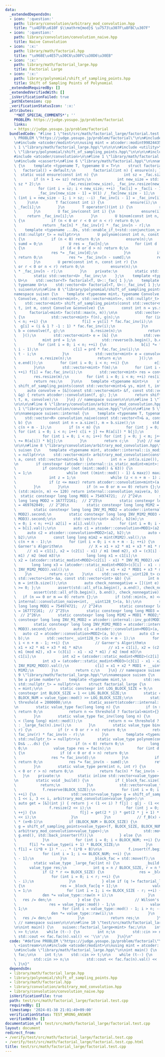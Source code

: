 ```yaml
---
data:
  _extendedDependsOn:
  - icon: ':question:'
    path: library/convolution/arbitrary_mod_convolution.hpp
    title: "\u4EFB\u610F $\\mathrm{mod}$ \u7573\u307F\u8FBC\u307F"
  - icon: ':question:'
    path: library/convolution/convolution_naive.hpp
    title: Naive Convolution
  - icon: ':x:'
    path: library/math/factorial.hpp
    title: "\u968E\u4E57\u30C6\u30FC\u30D6\u30EB"
  - icon: ':x:'
    path: library/math/factorial_large.hpp
    title: Factorial Large
  - icon: ':x:'
    path: library/polynomial/shift_of_sampling_points.hpp
    title: Shift of Sampling Points of Polynomial
  _extendedRequiredBy: []
  _extendedVerifiedWith: []
  _isVerificationFailed: true
  _pathExtension: cpp
  _verificationStatusIcon: ':x:'
  attributes:
    '*NOT_SPECIAL_COMMENTS*': ''
    PROBLEM: https://judge.yosupo.jp/problem/factorial
    links:
    - https://judge.yosupo.jp/problem/factorial
  bundledCode: "#line 1 \"test/src/math/factorial_large/factorial.test.cpp\"\n#define\
    \ PROBLEM \"https://judge.yosupo.jp/problem/factorial\"\n\n#include <iostream>\n\
    \n#include <atcoder/modint>\n\nusing mint = atcoder::modint998244353;\n\n#line\
    \ 1 \"library/math/factorial_large.hpp\"\n\n\n\n#include <utility>\n\n#line 1\
    \ \"library/polynomial/shift_of_sampling_points.hpp\"\n\n\n\n#include <vector>\n\
    #include <atcoder/convolution>\n\n#line 1 \"library/math/factorial.hpp\"\n\n\n\
    \n#include <cassert>\n#line 6 \"library/math/factorial.hpp\"\n\nnamespace suisen\
    \ {\n    template <typename T, typename U = T>\n    struct factorial {\n     \
    \   factorial() = default;\n        factorial(int n) { ensure(n); }\n\n      \
    \  static void ensure(const int n) {\n            int sz = _fac.size();\n    \
    \        if (n + 1 <= sz) return;\n            int new_size = std::max(n + 1,\
    \ sz * 2);\n            _fac.resize(new_size), _fac_inv.resize(new_size);\n  \
    \          for (int i = sz; i < new_size; ++i) _fac[i] = _fac[i - 1] * i;\n  \
    \          _fac_inv[new_size - 1] = U(1) / _fac[new_size - 1];\n            for\
    \ (int i = new_size - 1; i > sz; --i) _fac_inv[i - 1] = _fac_inv[i] * i;\n   \
    \     }\n\n        T fac(const int i) {\n            ensure(i);\n            return\
    \ _fac[i];\n        }\n        T operator()(int i) {\n            return fac(i);\n\
    \        }\n        U fac_inv(const int i) {\n            ensure(i);\n       \
    \     return _fac_inv[i];\n        }\n        U binom(const int n, const int r)\
    \ {\n            if (n < 0 or r < 0 or n < r) return 0;\n            ensure(n);\n\
    \            return _fac[n] * _fac_inv[r] * _fac_inv[n - r];\n        }\n    \
    \    template <typename ...Ds, std::enable_if_t<std::conjunction_v<std::is_integral<Ds>...>,\
    \ std::nullptr_t> = nullptr>\n        U polynom(const int n, const Ds& ...ds)\
    \ {\n            if (n < 0) return 0;\n            ensure(n);\n            int\
    \ sumd = 0;\n            U res = _fac[n];\n            for (int d : { ds... })\
    \ {\n                if (d < 0 or d > n) return 0;\n                sumd += d;\n\
    \                res *= _fac_inv[d];\n            }\n            if (sumd > n)\
    \ return 0;\n            res *= _fac_inv[n - sumd];\n            return res;\n\
    \        }\n        U perm(const int n, const int r) {\n            if (n < 0\
    \ or r < 0 or n < r) return 0;\n            ensure(n);\n            return _fac[n]\
    \ * _fac_inv[n - r];\n        }\n    private:\n        static std::vector<T> _fac;\n\
    \        static std::vector<U> _fac_inv;\n    };\n    template <typename T, typename\
    \ U>\n    std::vector<T> factorial<T, U>::_fac{ 1 };\n    template <typename T,\
    \ typename U>\n    std::vector<U> factorial<T, U>::_fac_inv{ 1 };\n} // namespace\
    \ suisen\n\n\n#line 8 \"library/polynomial/shift_of_sampling_points.hpp\"\n\n\
    namespace suisen {\n    template <typename mint, typename Convolve,\n        std::enable_if_t<std::is_invocable_r_v<std::vector<mint>,\
    \ Convolve, std::vector<mint>, std::vector<mint>>, std::nullptr_t> = nullptr>\n\
    \    std::vector<mint> shift_of_sampling_points(const std::vector<mint>& ys, mint\
    \ t, int m, const Convolve &convolve) {\n        const int n = ys.size();\n  \
    \      factorial<mint> fac(std::max(n, m));\n\n        std::vector<mint> b = [&]\
    \ {\n            std::vector<mint> f(n), g(n);\n            for (int i = 0; i\
    \ < n; ++i) {\n                f[i] = ys[i] * fac.fac_inv(i);\n              \
    \  g[i] = (i & 1 ? -1 : 1) * fac.fac_inv(i);\n            }\n            std::vector<mint>\
    \ b = convolve(f, g);\n            b.resize(n);\n            return b;\n     \
    \   }();\n        std::vector<mint> e = [&] {\n            std::vector<mint> c(n);\n\
    \            mint prd = 1;\n            std::reverse(b.begin(), b.end());\n  \
    \          for (int i = 0; i < n; ++i) {\n                b[i] *= fac.fac(n -\
    \ i - 1);\n                c[i] = prd * fac.fac_inv(i);\n                prd *=\
    \ t - i;\n            }\n            std::vector<mint> e = convolve(b, c);\n \
    \           e.resize(n);\n            return e;\n        }();\n        std::reverse(e.begin(),\
    \ e.end());\n        for (int i = 0; i < n; ++i) {\n            e[i] *= fac.fac_inv(i);\n\
    \        }\n\n        std::vector<mint> f(m);\n        for (int i = 0; i < m;\
    \ ++i) f[i] = fac.fac_inv(i);\n        std::vector<mint> res = convolve(e, f);\n\
    \        res.resize(m);\n        for (int i = 0; i < m; ++i) res[i] *= fac.fac(i);\n\
    \        return res;\n    }\n\n    template <typename mint>\n    std::vector<mint>\
    \ shift_of_sampling_points(const std::vector<mint>& ys, mint t, int m) {\n   \
    \     auto convolve = [&](const std::vector<mint> &f, const std::vector<mint>\
    \ &g) { return atcoder::convolution(f, g); };\n        return shift_of_sampling_points(ys,\
    \ t, m, convolve);\n    }\n} // namespace suisen\n\n\n\n#line 1 \"library/convolution/arbitrary_mod_convolution.hpp\"\
    \n\n\n\n#line 6 \"library/convolution/arbitrary_mod_convolution.hpp\"\n\n#line\
    \ 1 \"library/convolution/convolution_naive.hpp\"\n\n\n\n#line 5 \"library/convolution/convolution_naive.hpp\"\
    \n\nnamespace suisen::internal {\n    template <typename T, typename R = T>\n\
    \    std::vector<R> convolution_naive(const std::vector<T>& a, const std::vector<T>&\
    \ b) {\n        const int n = a.size(), m = b.size();\n        std::vector<R>\
    \ c(n + m - 1);\n        if (n < m) {\n            for (int j = 0; j < m; j++)\
    \ for (int i = 0; i < n; i++) c[i + j] += R(a[i]) * b[j];\n        } else {\n\
    \            for (int i = 0; i < n; i++) for (int j = 0; j < m; j++) c[i + j]\
    \ += R(a[i]) * b[j];\n        }\n        return c;\n    }\n} // namespace suisen\n\
    \n\n\n#line 8 \"library/convolution/arbitrary_mod_convolution.hpp\"\n\nnamespace\
    \ suisen {\n    template <typename mint, atcoder::internal::is_modint_t<mint>*\
    \ = nullptr>\n    std::vector<mint> arbitrary_mod_convolution(const std::vector<mint>&\
    \ a, const std::vector<mint>& b) {\n        int n = int(a.size()), m = int(b.size());\n\
    \n        if constexpr (atcoder::internal::is_static_modint<mint>::value) {\n\
    \            if constexpr (not (mint::mod() & 63)) {\n                int maxz\
    \ = 1;\n                while (not ((mint::mod() - 1) & maxz)) maxz <<= 1;\n \
    \               int z = 1;\n                while (z < n + m - 1) z <<= 1;\n \
    \               if (z <= maxz) return atcoder::convolution<mint>(a, b);\n    \
    \        }\n        }\n\n        if (n == 0 or m == 0) return {};\n        if\
    \ (std::min(n, m) <= 120) return internal::convolution_naive(a, b);\n\n      \
    \  static constexpr long long MOD1 = 754974721;  // 2^24\n        static constexpr\
    \ long long MOD2 = 167772161;  // 2^25\n        static constexpr long long MOD3\
    \ = 469762049;  // 2^26\n        static constexpr long long M1M2 = MOD1 * MOD2;\n\
    \        static constexpr long long INV_M1_MOD2 = atcoder::internal::inv_gcd(MOD1,\
    \ MOD2).second;\n        static constexpr long long INV_M1M2_MOD3 = atcoder::internal::inv_gcd(M1M2,\
    \ MOD3).second;\n\n        std::vector<int> a2(n), b2(m);\n        for (int i\
    \ = 0; i < n; ++i) a2[i] = a[i].val();\n        for (int i = 0; i < m; ++i) b2[i]\
    \ = b[i].val();\n\n        auto c1 = atcoder::convolution<MOD1>(a2, b2);\n   \
    \     auto c2 = atcoder::convolution<MOD2>(a2, b2);\n        auto c3 = atcoder::convolution<MOD3>(a2,\
    \ b2);\n\n        const long long m1m2 = mint(M1M2).val();\n        std::vector<mint>\
    \ c(n + m - 1);\n        for (int i = 0; i < n + m - 1; ++i) {\n            //\
    \ Garner's Algorithm\n            // X = x1 + x2 * m1 + x3 * m1 * m2\n       \
    \     // x1 = c1[i], x2 = (c2[i] - x1) / m1 (mod m2), x3 = (c3[i] - x1 - x2 *\
    \ m1) / m2 (mod m3)\n            long long x1 = c1[i];\n            long long\
    \ x2 = (atcoder::static_modint<MOD2>(c2[i] - x1) * INV_M1_MOD2).val();\n     \
    \       long long x3 = (atcoder::static_modint<MOD3>(c3[i] - x1 - x2 * MOD1) *\
    \ INV_M1M2_MOD3).val();\n            c[i] = x1 + x2 * MOD1 + x3 * m1m2;\n    \
    \    }\n        return c;\n    }\n\n    std::vector<__uint128_t> convolution_int(const\
    \ std::vector<int> &a, const std::vector<int> &b) {\n        int n = int(a.size()),\
    \ m = int(b.size());\n\n        auto check_nonnegative = [](int e) { return e\
    \ >= 0; };\n        assert(std::all_of(a.begin(), a.end(), check_nonnegative));\n\
    \        assert(std::all_of(b.begin(), b.end(), check_nonnegative));\n\n     \
    \   if (n == 0 or m == 0) return {};\n        if (std::min(n, m) <= 120) return\
    \ internal::convolution_naive<int, __uint128_t>(a, b);\n\n        static constexpr\
    \ long long MOD1 = 754974721;  // 2^24\n        static constexpr long long MOD2\
    \ = 167772161;  // 2^25\n        static constexpr long long MOD3 = 469762049;\
    \  // 2^26\n        static constexpr long long M1M2 = MOD1 * MOD2;\n        static\
    \ constexpr long long INV_M1_MOD2 = atcoder::internal::inv_gcd(MOD1, MOD2).second;\n\
    \        static constexpr long long INV_M1M2_MOD3 = atcoder::internal::inv_gcd(M1M2,\
    \ MOD3).second;\n\n        auto c1 = atcoder::convolution<MOD1>(a, b);\n     \
    \   auto c2 = atcoder::convolution<MOD2>(a, b);\n        auto c3 = atcoder::convolution<MOD3>(a,\
    \ b);\n        std::vector<__uint128_t> c(n + m - 1);\n        for (int i = 0;\
    \ i < n + m - 1; ++i) {\n            // Garner's Algorithm\n            // X =\
    \ x1 + x2 * m1 + x3 * m1 * m2\n            // x1 = c1[i], x2 = (c2[i] - x1) /\
    \ m1 (mod m2), x3 = (c3[i] - x1 - x2 * m1) / m2 (mod m3)\n            int x1 =\
    \ c1[i];\n            int x2 = (atcoder::static_modint<MOD2>(c2[i] - x1) * INV_M1_MOD2).val();\n\
    \            int x3 = (atcoder::static_modint<MOD3>(c3[i] - x1 - x2 * MOD1) *\
    \ INV_M1M2_MOD3).val();\n            c[i] = x1 + x2 * MOD1 + __uint128_t(x3) *\
    \ M1M2;\n        }\n        return c;\n    }\n} // namespace suisen\n\n\n\n#line\
    \ 9 \"library/math/factorial_large.hpp\"\n\nnamespace suisen {\n    // mod must\
    \ be a prime number\n    template <typename mint,\n        std::enable_if_t<atcoder::internal::is_static_modint<mint>::value,\
    \ std::nullptr_t> = nullptr>\n    struct factorial_large {\n        using value_type\
    \ = mint;\n\n        static constexpr int LOG_BLOCK_SIZE = 9;\n        static\
    \ constexpr int BLOCK_SIZE = 1 << LOG_BLOCK_SIZE;\n        static constexpr int\
    \ BLOCK_NUM = value_type::mod() >> LOG_BLOCK_SIZE;\n\n        static inline int\
    \ threshold = 2000000;\n\n        static_assert(atcoder::internal::is_prime_constexpr(mint::mod()));\n\
    \n        static value_type fac(long long n) {\n            if (n >= mint::mod())\
    \ return 0;\n            return n <= threshold ? factorial<mint>{}.fac(n) : _large_fac(n);\n\
    \        }\n        static value_type fac_inv(long long n) {\n            assert(n\
    \ < (long long) mint::mod());\n            return n <= threshold ? factorial<mint>{}.fac_inv(n)\
    \ : _large_fac(n).inv();\n        }\n        static value_type binom(int n, int\
    \ r) {\n            if (r < 0 or r > n) return 0;\n            return fac(n) *\
    \ fac_inv(r) * fac_inv(n - r);\n        }\n        template <typename ...Ds, std::enable_if_t<std::conjunction_v<std::is_integral<Ds>...>,\
    \ std::nullptr_t> = nullptr>\n        static value_type polynom(const int n, const\
    \ Ds& ...ds) {\n            if (n < 0) return 0;\n            long long sumd =\
    \ 0;\n            value_type res = fac(n);\n            for (int d : { ds... })\
    \ {\n                if (d < 0 or d > n) return 0;\n                sumd += d;\n\
    \                res *= fac_inv(d);\n            }\n            if (sumd > n)\
    \ return 0;\n            res *= fac_inv(n - sumd);\n            return res;\n\
    \        }\n        static value_type perm(int n, int r) {\n            if (r\
    \ < 0 or r > n) return 0;\n            return fac(n) * fac_inv(n - r);\n     \
    \   }\n    private:\n        static inline std::vector<value_type> _block_fac{};\n\
    \n        static void _build() {\n            if (_block_fac.size()) {\n     \
    \           return;\n            }\n            std::vector<value_type> f{ 1 };\n\
    \            f.reserve(BLOCK_SIZE);\n            for (int i = 0; i < LOG_BLOCK_SIZE;\
    \ ++i) {\n                std::vector<value_type> g = shift_of_sampling_points<value_type>(f,\
    \ 1 << i, 3 << i, arbitrary_mod_convolution<value_type>);\n                const\
    \ auto get = [&](int j) { return j < (1 << i) ? f[j] : g[j - (1 << i)]; };\n \
    \               f.resize(2 << i);\n                for (int j = 0; j < 2 << i;\
    \ ++j) {\n                    f[j] = get(2 * j) * get(2 * j + 1) * ((2 * j + 1)\
    \ << i);\n                }\n            }\n            // f_B(x) = (x+1) * ...\
    \ * (x+B-1)\n            if (BLOCK_NUM > BLOCK_SIZE) {\n                std::vector<value_type>\
    \ g = shift_of_sampling_points<value_type>(f, BLOCK_SIZE, BLOCK_NUM - BLOCK_SIZE,\
    \ arbitrary_mod_convolution<value_type>);\n                std::move(g.begin(),\
    \ g.end(), std::back_inserter(f));\n            } else {\n                f.resize(BLOCK_NUM);\n\
    \            }\n            for (int i = 0; i < BLOCK_NUM; ++i) {\n          \
    \      f[i] *= value_type(i + 1) * BLOCK_SIZE;\n            }\n            //\
    \ f[i] = (i*B + 1) * ... * (i*B + B)\n\n            f.insert(f.begin(), 1);\n\
    \            for (int i = 1; i <= BLOCK_NUM; ++i) {\n                f[i] *= f[i\
    \ - 1];\n            }\n            _block_fac = std::move(f);\n        }\n\n\
    \        static value_type _large_fac(int n) {\n            _build();\n      \
    \      value_type res;\n            int q = n / BLOCK_SIZE, r = n % BLOCK_SIZE;\n\
    \            if (2 * r <= BLOCK_SIZE) {\n                res = _block_fac[q];\n\
    \                for (int i = 0; i < r; ++i) {\n                    res *= value_type::raw(n\
    \ - i);\n                }\n            } else if (q != factorial_large::BLOCK_NUM)\
    \ {\n                res = _block_fac[q + 1];\n                value_type den\
    \ = 1;\n                for (int i = 1; i <= BLOCK_SIZE - r; ++i) {\n        \
    \            den *= value_type::raw(n + i);\n                }\n             \
    \   res /= den;\n            } else {\n                // Wilson's theorem\n \
    \               res = value_type::mod() - 1;\n                value_type den =\
    \ 1;\n                for (int i = value_type::mod() - 1; i > n; --i) {\n    \
    \                den *= value_type::raw(i);\n                }\n             \
    \   res /= den;\n            }\n            return res;\n        }\n    };\n}\
    \ // namespace suisen\n\n\n\n#line 10 \"test/src/math/factorial_large/factorial.test.cpp\"\
    \n\nint main() {\n    suisen::factorial_large<mint> fac;\n\n    int t;\n    std::cin\
    \ >> t;\n\n    while (t--) {\n        int n;\n        std::cin >> n;\n       \
    \ std::cout << fac.fac(n).val() << '\\n';\n    }\n}\n"
  code: "#define PROBLEM \"https://judge.yosupo.jp/problem/factorial\"\n\n#include\
    \ <iostream>\n\n#include <atcoder/modint>\n\nusing mint = atcoder::modint998244353;\n\
    \n#include \"library/math/factorial_large.hpp\"\n\nint main() {\n    suisen::factorial_large<mint>\
    \ fac;\n\n    int t;\n    std::cin >> t;\n\n    while (t--) {\n        int n;\n\
    \        std::cin >> n;\n        std::cout << fac.fac(n).val() << '\\n';\n   \
    \ }\n}"
  dependsOn:
  - library/math/factorial_large.hpp
  - library/polynomial/shift_of_sampling_points.hpp
  - library/math/factorial.hpp
  - library/convolution/arbitrary_mod_convolution.hpp
  - library/convolution/convolution_naive.hpp
  isVerificationFile: true
  path: test/src/math/factorial_large/factorial.test.cpp
  requiredBy: []
  timestamp: '2024-01-30 21:01:49+09:00'
  verificationStatus: TEST_WRONG_ANSWER
  verifiedWith: []
documentation_of: test/src/math/factorial_large/factorial.test.cpp
layout: document
redirect_from:
- /verify/test/src/math/factorial_large/factorial.test.cpp
- /verify/test/src/math/factorial_large/factorial.test.cpp.html
title: test/src/math/factorial_large/factorial.test.cpp
---
```

